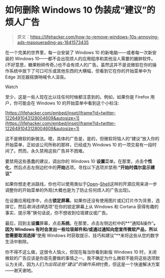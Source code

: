 # 如何删除 Windows 10 伪装成“建议”的烦人广告

> 原文：<https://lifehacker.com/how-to-remove-windows-10s-annoying-ads-masquerading-as-1841573435>

在一个完美的世界里，每一台安装了 Windows 10 的新电脑——或者每一次新安装的 Windows 10——都不会出现烦人的应用程序和其他没人需要的臃肿软件。(不好意思，糖果粉碎传奇。)也不会有烦人的广告。虽然这并不是说微软在你的操作系统中放下了可口可乐或其他东西的大横幅，但看到它在你的开始菜单中为 Edge 浏览器摇旗呐喊令人沮丧。

Watch

至少，这是一些人现在比以往任何时候都注意到的。例如，如果你是 Firefox 用户，你可能会在 Windows 10 的开始菜单中看到这个小标注:

 [https://lifehacker.com/embed/inset/iframe?id=twitter-1226491043128004609&autosize=1](https://lifehacker.com/embed/inset/iframe?id=twitter-1226491043128004609&autosize=1) 

这不是微软的新做法。嗯，具体的广告是，是的，但微软将恼人的“建议”放入你的开始菜单，正如该公司所称的那样，已经成为 Windows 10 的一项交易有一段时间了。然而，永久禁用这些广告并不困难。

要禁用这些愚蠢的建议，调出你的 Windows 10 **设置**菜单。在那里，点击**个性化**，然后点击左侧边栏中的**开始**选项。寻找以下选项并禁用:**“开始时偶尔显示建议”**

如果你想走老派路线，你也可以使用类似于[Open](https://github.com/Open-Shell/Open-Shell-Menu)–[Shell](https://github.com/Open-Shell/Open-Shell-Menu)这样的开源应用来进一步调整你的开始菜单的外观(大概也是为了防止任何烦人的广告出现)。

在设置应用程序中，点击**锁定屏幕**。如果你还没有使用图片或幻灯片作为背景，选择它，然后*取消选择*选项“在你的锁定屏幕上从 Windows 和 Cortana 获得有趣的事实、提示等”换句话说，你不想收到垃圾建议或广告。

最后，回到主**设置**屏幕，点击**系统**。在那里，点击左侧边栏中的**“通知&操作”**。因为 Windows 有时会发出一些垃圾邮件和/或通过通知向您宣传微软产品，所以您需要取消选择**“使用 Windows 时获取提示、技巧和建议”**来将这些从您的数字生活中剔除。

你不得不这么做，这很令人恼火，但现在每当你看到新版 Windows 10 时，关闭微软的广告应该是你首先要做的事情之一。我不确定为什么微软不能将这些选项默认为关闭，因为人们*为出现这些“建议”的操作系统*付费，但这是一个快速解决方案——谢天谢地。